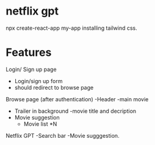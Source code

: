 # netflix gpt
npx create-react-app my-app
installing tailwind css.


# Features
Login/ Sign up page
  - Login/sign up form
  - should redirect to browse page

Browse page (after authentication)
 -Header
 -main movie
   - Trailer in background
   -movie title and decription
   - Movie suggestion
      - Movie list *N

Netflix GPT
   -Search bar
   -Movie sugggestion.        